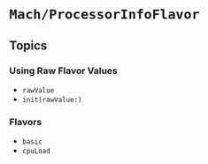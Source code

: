 # ``Mach/ProcessorInfoFlavor``

## Topics

### Using Raw Flavor Values
- ``rawValue``
- ``init(rawValue:)``

### Flavors

- ``basic``
- ``cpuLoad``
